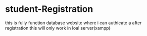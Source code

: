 # student-Registration
this is fully function database website where i can authicate a after registration
this will only work in loal server(xampp)
